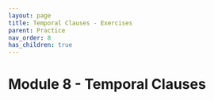 ```yaml
---
layout: page
title: Temporal Clauses - Exercises
parent: Practice
nav_order: 8
has_children: true
---
```


# Module 8 - Temporal Clauses
